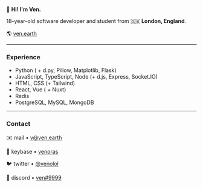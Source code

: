 👋 **Hi! I'm Ven.**  

18-year-old software developer and student from 🇬🇧 **London, England**.

🌎 [ven.earth](https://ven.earth)

---

### Experience

- Python ( + d.py, Pillow, Matplotlib, Flask)  
- JavaScript, TypeScript, Node (+ d.js, Express, Socket.IO)  
- HTML, CSS (+ Tailwind)
- React, Vue ( + Nuxt)  
- Redis  
- PostgreSQL, MySQL, MongoDB

---

### Contact

✉️ mail • [v@ven.earth](mailto:v@ven.earth)  

🔑 keybase • [venoras](https://keybase.io/venoras)  

🐦 twitter • [@venolol](https://twitter.com/venolol)  

💬 discord • [ven#9999](https://dsc.bio/v)
